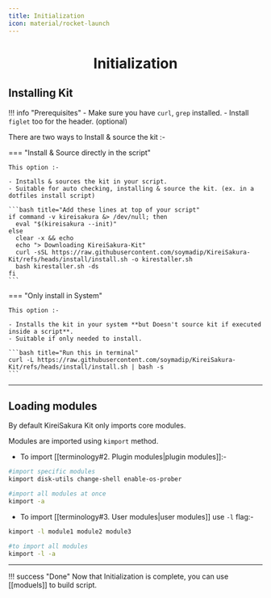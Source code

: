 ```yaml
---
title: Initialization
icon: material/rocket-launch
---
```

<h1 align="center"><b>Initialization</b></h1>

## Installing Kit

!!! info "Prerequisites"
    - Make sure you have `curl`, `grep`  installed.
    - Install `figlet` too for the header. (optional)

There are two ways to Install & source the kit :-

=== "Install & Source directly in the script"

    This option :-
 
    - Installs & sources the kit in your script.
    - Suitable for auto checking, installing & source the kit. (ex. in a dotfiles install script)

    ```bash title="Add these lines at top of your script"
    if command -v kireisakura &> /dev/null; then
      eval "$(kireisakura --init)"
    else
      clear -x && echo
      echo "> Downloading KireiSakura-Kit"
      curl -sSL https://raw.githubusercontent.com/soymadip/KireiSakura-Kit/refs/heads/install/install.sh -o kirestaller.sh
      bash kirestaller.sh -ds
    fi
    ```
=== "Only install in System"

    This option :-

    - Installs the kit in your system **but Doesn't source kit if executed inside a script**.
    - Suitable if only needed to install.

    ```bash title="Run this in terminal"
    curl -L https://raw.githubusercontent.com/soymadip/KireiSakura-Kit/refs/heads/install/install.sh | bash -s
    ```

---

## Loading modules

By default KireiSakura Kit only imports core modules.

Modules are imported using `kimport` method.

- To import [[terminology#2. Plugin modules|plugin modules]]:-
```bash
#import specific modules
kimport disk-utils change-shell enable-os-prober

#import all modules at once
kimport -a
```

- To import [[terminology#3. User modules|user modules]] use `-l` flag:-
```bash 
kimport -l module1 module2 module3

#to import all modules
kimport -l -a
```


---

!!! success "Done"
    Now that Initialization is complete, you can use [[moduels]] to build script.


